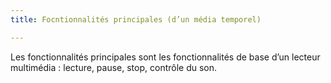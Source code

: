 ```yaml
---
title: Focntionnalités principales (d’un média temporel)

---
```


Les fonctionnalités principales sont les fonctionnalités de base d’un lecteur multimédia&nbsp;: lecture, pause, stop, contrôle du son.